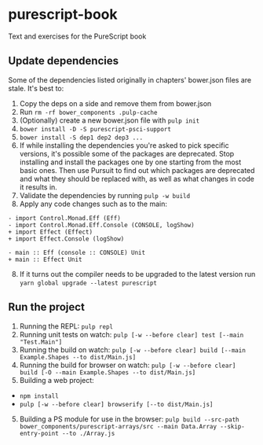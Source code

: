 # purescript-book

Text and exercises for the PureScript book

## Update dependencies

Some of the dependencies listed originally in chapters' bower.json files are stale. It's best to:
1. Copy the deps on a side and remove them from bower.json
2. Run `rm -rf bower_components .pulp-cache`
3. (Optionally) create a new bower.json file with `pulp init`
4. `bower install -D -S purescript-psci-support`
5. `bower install -S dep1 dep2 dep3 ...`
6. If while installing the dependencies you're asked to pick specific versions, it's possible some of the packages are deprecated. Stop installing and install the packages one by one starting from the most basic ones. Then use Pursuit to find out which packages are deprecated and what they should be replaced with, as well as what changes in code it results in.
6. Validate the dependencies by running `pulp -w build`
7. Apply any code changes such as to the main:
```
- import Control.Monad.Eff (Eff)
- import Control.Monad.Eff.Console (CONSOLE, logShow)
+ import Effect (Effect)
+ import Effect.Console (logShow)

- main :: Eff (console :: CONSOLE) Unit
+ main :: Effect Unit
```
8. If it turns out the compiler needs to be upgraded to the latest version run `yarn global upgrade --latest purescript`

## Run the project

1. Running the REPL: `pulp repl`
2. Running unit tests on watch: `pulp [-w --before clear] test [--main "Test.Main"]`
3. Running the build on watch: `pulp [-w --before clear] build [--main Example.Shapes --to dist/Main.js]`
3. Running the build for browser on watch: `pulp [-w --before clear] build [-O --main Example.Shapes --to dist/Main.js]`
4. Building a web project:
  * `npm install`
  * `pulp [-w --before clear] browserify [--to dist/Main.js]`
5. Building a PS module for use in the browser: `pulp build --src-path bower_components/purescript-arrays/src --main Data.Array --skip-entry-point --to ./Array.js`
